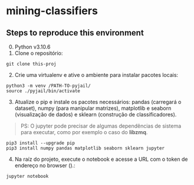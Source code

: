 # mining-classifiers

## Steps to reproduce this environment

0. Python v3.10.6
1. Clone o repositório:
```
git clone this-proj
```
2. Crie uma virtualenv e ative o ambiente para instalar pacotes locais:
```
python3 -m venv /PATH-TO-pyjail/
source ./pyjail/bin/activate
```

3. Atualize o pip e instale os pacotes necessários: pandas (carregará o dataset), numpy (para manipular matrizes), matplotlib e seaborn (visualização de dados) e sklearn (construção de classificadores).
> PS: O jupyter pode precisar de algumas dependências de sistema para executar, como por exemplo o caso do __libzmq__.

```
pip3 install --upgrade pip
pip3 install numpy pandas matplotlib seaborn sklearn jupyter
```

 4. Na raíz do projeto, execute o notebook e acesse a URL com o token de endereço no browser ().:
```
jupyter notebook
```





















